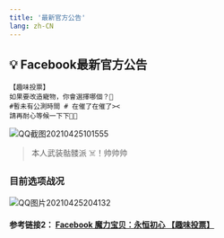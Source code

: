 ```yaml
---
title: '最新官方公告'
lang: zh-CN
---
```


## 💡 Facebook最新官方公告

```
【趣味投票】
如果要改造寵物，你會選擇哪個？👀
#暫未有公測時間 # 在催了在催了><
請再耐心等候一下下🙏🙏
```
![QQ截图20210425101555](https://user-images.githubusercontent.com/78347270/115992042-810c1780-a606-11eb-901d-67ae8b4c5277.png)


> 本人武装骷髅派 ☠️！帅帅帅 

### 目前选项战况
![QQ图片20210425204132](https://user-images.githubusercontent.com/78347270/115992080-b6b10080-a606-11eb-892e-216c43a76a11.png)


#### 参考链接2： [Facebook 魔力宝贝：永恒初心 【趣味投票】](https://www.facebook.com/cg.originmood/posts/240763184505160)
